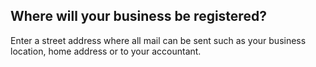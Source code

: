 ## Where will your business be registered?
Enter a street address where all mail can be sent such as your business location, home address or to your accountant.
